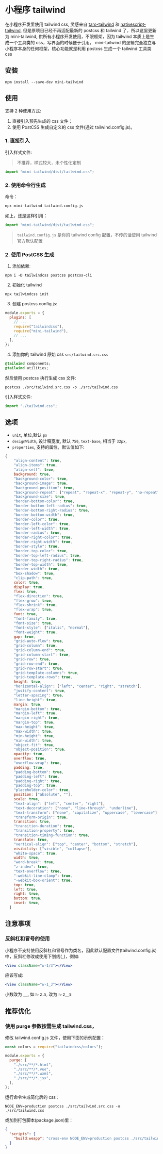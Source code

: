 # 小程序 tailwind

在小程序开发里使用 tailwind css, 灵感来自 [taro-tailwind](https://github.com/windedge/taro-tailwind) 和 [nativescript-tailwind](https://github.com/rigor789/nativescript-tailwind), 但是原项目已经不再适配最新的 postcss 和 tailwind 了，所以这里更新为 mini-tailwind, 供所有小程序开发使用，不限框架，因为 tailwind 本质上是生成一个工具类的 css，写界面的时候便于引用。 mini-tailwind 的逻辑完全独立与小程序本身的任何框架，核心功能就是利用 postcss 生成一个 tailwind 工具类 css

## 安装

```shell
npm install --save-dev mini-tailwind
```

## 使用

支持 2 种使用方式:

1. 直接引入预先生成的 css 文件；
2. 使用 PostCSS 生成自定义的 css 文件(通过 tailwind.config.js)。

### 1. 直接引入

引入样式文件:

> 不推荐，样式较大，未个性化定制

```js
import "mini-tailwind/dist/tailwind.css";
```

### 2. 使用命令行生成

命令：

```bash
npx mini-tailwind tailwind.config.js
```

如上，还是这样引用：

```js
import "mini-tailwind/dist/tailwind.css";
```

> `tailwind.config.js` 是你的 tailwind config 配置，不传的话使用 tailwind 官方默认配置

### 2. 使用 PostCSS 生成

1. 添加依赖:

```shell
npm i -D tailwindcss postcss postcss-cli
```

2. 初始化 tailwind

```shell
npx tailwindcss init
```

3. 创建 postcss.config.js:

```js
module.exports = {
  plugins: [
    // ...
    require("tailwindcss"),
    require("mini-tailwind"),
    // ...
  ],
};
```

4. 添加你的 tailwind 原始 css `src/tailwind.src.css`

```css
@tailwind components;
@tailwind utilities;
```

然后使用 postcss 执行生成 css 文件:

```shell
postcss ./src/tailwind.src.css -o ./src/tailwind.css
```

引入样式文件:

```js
import "./tailwind.css";
```

## 选项

- `unit`, 单位,默认 `px`
- `designWidth`, 设计稿宽度, 默认 `750`, `text-base`, 相当于 `32px`,
- `properties`, 支持的属性，默认值如下:

```js
{
    "align-content": true,
    "align-items": true,
    "align-self": true,
    background: true,
    "background-color": true,
    "background-image": true,
    "background-position": true,
    "background-repeat": ["repeat", "repeat-x", "repeat-y", "no-repeat"],
    "background-size": true,
    "border-bottom-color": true,
    "border-bottom-left-radius": true,
    "border-bottom-right-radius": true,
    "border-bottom-width": true,
    "border-color": true,
    "border-left-color": true,
    "border-left-width": true,
    "border-radius": true,
    "border-right-color": true,
    "border-right-width": true,
    "border-style": true,
    "border-top-color": true,
    "border-top-left-radius": true,
    "border-top-right-radius": true,
    "border-top-width": true,
    "border-width": true,
    "box-shadow": true,
    "clip-path": true,
    color: true,
    display: true,
    flex: true,
    "flex-direction": true,
    "flex-grow": true,
    "flex-shrink": true,
    "flex-wrap": true,
    font: true,
    "font-family": true,
    "font-size": true,
    "font-style": ["italic", "normal"],
    "font-weight": true,
    gap: true,
    "grid-auto-flow": true,
    "grid-column": true,
    "grid-column-end": true,
    "grid-column-start": true,
    "grid-row": true,
    "grid-row-end": true,
    "grid-row-start": true,
    "grid-template-columns": true,
    "grid-template-rows": true,
    height: true,
    "horizontal-align": ["left", "center", "right", "stretch"],
    "justify-content": true,
    "letter-spacing": true,
    "line-height": true,
    margin: true,
    "margin-bottom": true,
    "margin-left": true,
    "margin-right": true,
    "margin-top": true,
    "max-height": true,
    "max-width": true,
    "min-height": true,
    "min-width": true,
    "object-fit": true,
    "object-position": true,
    opacity: true,
    overflow: true,
    "overflow-wrap": true,
    padding: true,
    "padding-bottom": true,
    "padding-left": true,
    "padding-right": true,
    "padding-top": true,
    "placeholder-color": true,
    position: ["absolute", ""],
    scale: true,
    "text-align": ["left", "center", "right"],
    "text-decoration": ["none", "line-through", "underline"],
    "text-transform": ["none", "capitalize", "uppercase", "lowercase"],
    "transform-origin": true,
    transition: true,
    "transition-duration": true,
    "transition-property": true,
    "transition-timing-function": true,
    translate: true,
    "vertical-align": ["top", "center", "bottom", "stretch"],
    visibility: ["visible", "collapse"],
    "white-space": true,
    width: true,
    "word-break": true,
    "z-index": true,
    "text-overflow": true,
    "-webkit-line-clamp": true,
    "-webkit-box-orient": true,
    top: true,
    left: true,
    right: true,
    bottom: true,
    inset: true,
  }
```

## 注意事项

### 反斜杠和冒号的使用

小程序不支持使用反斜杠和冒号作为类名，因此默认配置文件(tailwind.config.js)中，反斜杠修改成使用下划线(\_)，例如:

```jsx
<View className="w-1/3"></View>
```

应该写成:

```jsx
<View className="w-1_3"></View>
```

小数改为 `__`, 如 `h-2.5`, 改为 `h-2__5`

## 推荐优化

### 使用 purge 参数按需生成 tailwind.css，

修改 tailwind.config.js 文件，使用下面的示例配置：

```js
const colors = require("tailwindcss/colors");

module.exports = {
  purge: [
    "./src/**/*.html",
    "./src/**/*.vue",
    "./src/**/*.wxml",
    "./src/**/*.jsx",
  ],
};
```

运行命令生成简化后的 css：

```shell
NODE_ENV=production postcss ./src/tailwind.src.css -o ./src/tailwind.css
```

或加到打包脚本(package.json)里：

```json
{
  "scripts": {
    "build:weapp": "cross-env NODE_ENV=production postcss ./src/tailwind.src.css -o ./src/tailwind.css && taro build --type weapp"
  }
}
```
